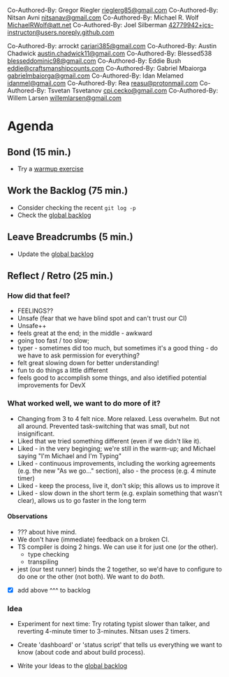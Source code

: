 Co-Authored-By: Gregor Riegler <rieglerg85@gmail.com>
Co-Authored-By: Nitsan Avni <nitsanav@gmail.com>
Co-Authored-By: Michael R. Wolf <MichaelRWolf@att.net>
Co-Authored-By: Joel Silberman <42779942+jcs-instructor@users.noreply.github.com>

Co-Authored-By: arrockt <cariari385@gmail.com>
Co-Authored-By: Austin Chadwick <austin.chadwick11@gmail.com>
Co-Authored-By: Blessed538 <blesseddominic98@gmail.com>
Co-Authored-By: Eddie Bush <eddie@craftsmanshipcounts.com>
Co-Authored-By: Gabriel Mbaiorga <gabrielmbaiorga@gmail.com>
Co-Authored-By: Idan Melamed <idanmel@gmail.com>
Co-Authored-By: Rea <reasu@protonmail.com>
Co-Authored-By: Tsvetan Tsvetanov <cpi.cecko@gmail.com>
Co-Authored-By: Willem Larsen <willemlarsen@gmail.com>

# Agenda

## Bond (15 min.)

- Try a [warmup exercise](../docs/warmup-exercises.md)

## Work the Backlog (75 min.)

- Consider checking the recent `git log -p`
- Check the [global backlog](../docs/backlog.md)

## Leave Breadcrumbs (5 min.)

- Update the [global backlog](../docs/backlog.md)

## Reflect / Retro (25 min.)

### How did that feel?

- FEELINGS??
- Unsafe (fear that we have blind spot and can't trust our CI)
- Unsafe++
- feels great at the end; in the middle - awkward
- going too fast / too slow;
- typer - sometimes did too much, but sometimes it's a good thing - do we have to ask permission for everything?
- felt great slowing down for better understanding!
- fun to do things a little different
- feels good to accomplish some things, and also idetified potential improvements for DevX

### What worked well, we want to do more of it?

- Changing from 3 to 4 felt nice. More relaxed. Less overwhelm. But not all around. Prevented task-switching that was small, but not insignificant.
- Liked that we tried something different (even if we didn't like it).
- Liked - in the very beginging; we're still in the warm-up; and Michael saying "I'm Michael and I'm Typing"
- Liked - continuous improvements, including the working agreements (e.g. the new "As we go..." section), also - the process (e.g. 4 minute timer)
- Liked - keep the process, live it, don't skip; this allows us to improve it
- Liked - slow down in the short term (e.g. explain something that wasn't clear), allows us to go faster in the long term

#### Observations

- ??? about hive mind.
- We don't have (immediate) feedback on a broken CI.
- TS compiler is doing 2 hings. We can use it for just one (or the other).
  - type checking
  - transpiling
- jest (our test runner) binds the 2 together, so we'd have to configure to do one or the other (not both). We want to do _both_.
- [x] add above ^^^ to backlog

### Idea

- Experiment for next time: Try rotating typist slower than talker, and reverting 4-minute timer to 3-minutes. Nitsan uses 2 timers.
- Create 'dashboard' or 'status script' that tells us everything we want to know (about code and about build process).

- Write your Ideas to the [global backlog](../docs/backlog.md)
